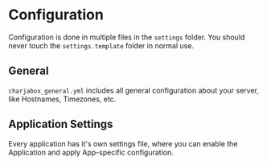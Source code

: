 # Configuration

Configuration is done in multiple files in the `settings` folder. You should never touch the `settings.template` folder in normal use.

## General

`charjabox_general.yml` includes all general configuration about your server, like Hostnames, Timezones, etc.

## Application Settings

Every application has it's own settings file, where you can enable the Application and apply App-specific configuration.